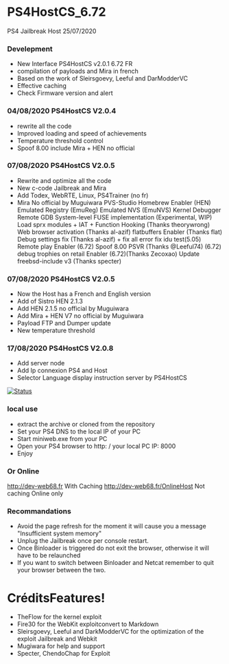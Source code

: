 # PS4HostCS_6.72

PS4 Jailbreak Host 25/07/2020

### Develepment

- New Interface PS4HostCS v2.0.1 6.72 FR
- compilation of payloads and Mira in french
- Based on the work of Sleirsgoevy, Leeful and DarModderVC
- Effective caching
- Check Firmware version and alert

### 04/08/2020 PS4HostCS V2.0.4

- rewrite all the code
- Improved loading and speed of achievements
- Temperature threshold control
- Spoof 8.00 include Mira + HEN no official

### 07/08/2020 PS4HostCS V2.0.5

- Rewrite and optimize all the code
- New c-code Jailbreak and Mira
- Add Todex, WebRTE, Linux, PS4Trainer (no fr)
- Mira No official by Muguiwara
  PVS-Studio
  Homebrew Enabler (HEN)
  Emulated Registry (EmuReg)
  Emulated NVS (EmuNVS)
  Kernel Debugger
  Remote GDB
  System-level FUSE implementation (Experimental, WIP)
  Load sprx modules + IAT + Function Hooking (Thanks theorywrong)
  Web browser activation (Thanks al-azif)
  flatbuffers Enabler (Thanks flat)
  Debug settings fix (Thanks al-azif) + fix all error fix idu test(5.05)
  Remote play Enabler (6.72)
  Spoof 8.00 PSVR (Thanks @Leeful74) (6.72)
  debug trophies on retail Enabler (6.72)(Thanks Zecoxao)
  Update freebsd-include v3 (Thanks specter)

### 07/08/2020 PS4HostCS V2.0.5
- Now the Host has a French and English version
- Add of Sistro HEN 2.1.3
- Add HEN 2.1.5 no official by Muguiwara
- Add Mira + HEN V7 no official by Muguiwara
- Payload FTP and Dumper update
- New temperature threshold

### 17/08/2020 PS4HostCS V2.0.8
- Add server node
- Add Ip connexion PS4 and Host
- Selector Language display instruction server by PS4HostCS

[![Status](https://travis-ci.org/joemccann/dillinger.svg?branch=master)](https://travis-ci.org/joemccann/dillinger)

### local use

- extract the archive or cloned from the repository
- Set your PS4 DNS to the local IP of your PC
- Start miniweb.exe from your PC
- Open your PS4 browser to http: / your local PC IP: 8000
- Enjoy

### Or Online

http://dev-web68.fr With Caching
http://dev-web68.fr/OnlineHost Not caching Online only

### Recommandations

- Avoid the page refresh for the moment it will cause you a message "Insufficient system memory"
- Unplug the Jailbreak once per console restart.
- Once Binloader is triggered do not exit the browser, otherwise it will have to be relaunched
- If you want to switch between Binloader and Netcat remember to quit your browser between the two.

# CréditsFeatures!

- TheFlow for the kernel exploit
- Fire30 for the WebKit exploitconvert to Markdown
- Sleirsgoevy, Leeful and DarkModderVC for the optimization of the exploit Jailbreak and Webkit
- Mugiwara for help and support
- Specter, ChendoChap for Exploit
